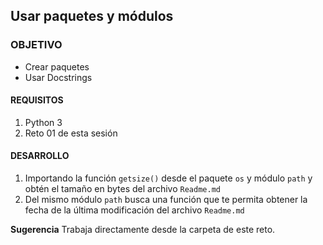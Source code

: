 ## Usar paquetes y módulos

### OBJETIVO 

- Crear paquetes
- Usar Docstrings

#### REQUISITOS 

1. Python 3
2. Reto 01 de esta sesión 

#### DESARROLLO

1. Importando la función `getsize()` desde el paquete `os` y módulo `path` y obtén el tamaño en bytes del archivo `Readme.md`
2. Del mismo módulo `path` busca una función que te permita obtener la fecha de la última modificación del archivo `Readme.md`

**Sugerencia** Trabaja directamente desde la carpeta de este reto.

